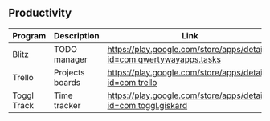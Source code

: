 ## Productivity

| Program | Description | Link | Plugins | Comment |
| --- | --- | --- | --- | --- |
| Blitz | TODO manager | https://play.google.com/store/apps/details?id=com.qwertywayapps.tasks |
| Trello | Projects boards | https://play.google.com/store/apps/details?id=com.trello |
| Toggl Track | Time tracker | https://play.google.com/store/apps/details?id=com.toggl.giskard |
